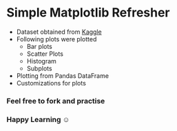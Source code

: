 # Simple Matplotlib Refresher

 * Dataset obtained from [Kaggle](https://www.kaggle.com/septos/pokemon)
 * Following plots were plotted
    * Bar plots
    * Scatter Plots
    * Histogram
    * Subplots
* Plotting from Pandas DataFrame
* Customizations for plots

###  Feel free to fork and practise
### Happy Learning :relaxed:

